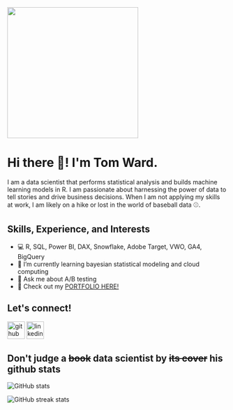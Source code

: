 
<img src="https://media.giphy.com/media/v1.Y2lkPTc5MGI3NjExNmV0MTlmam1sb2h4ZjZhNjhxNzl3aTg1MDR2NzF6eDk1Z2N3a3gzdSZlcD12MV9naWZzX3NlYXJjaCZjdD1n/rM0wxzvwsv5g4/giphy.gif" width="300"/>

# Hi there 👋! I'm Tom Ward.
I am a data scientist that performs statistical analysis and builds machine learning models in R.  I am passionate about harnessing the power of data to tell stories and drive business decisions.  When I am not applying my skills at work, I am likely on a hike or lost in the world of baseball data ⚾.

## Skills, Experience, and Interests
- 💻 R, SQL, Power BI, DAX, Snowflake, Adobe Target, VWO, GA4, BigQuery
- 🌱 I’m currently learning bayesian statistical modeling and cloud computing 
- 💬 Ask me about A/B testing
- 📂 Check out my [PORTFOLIO HERE!](https://github.com/tomward9/portfolio)



## Let's connect!
[<img src='https://cdn.jsdelivr.net/npm/simple-icons@3.0.1/icons/github.svg' alt='github' height='40'>](https://github.com/tomward9)   [<img src='https://cdn.jsdelivr.net/npm/simple-icons@3.0.1/icons/linkedin.svg' alt='linkedin' height='40'>](https://www.linkedin.com/in/tom-ward-1b7956135/)



## Don't judge a ~~book~~ data scientist by  ~~its cover~~ his github stats
![GitHub stats](https://github-readme-stats.vercel.app/api?username=tomward9&show_icons=true)  



![GitHub streak stats](https://streak-stats.demolab.com/?user=tomward9)  




